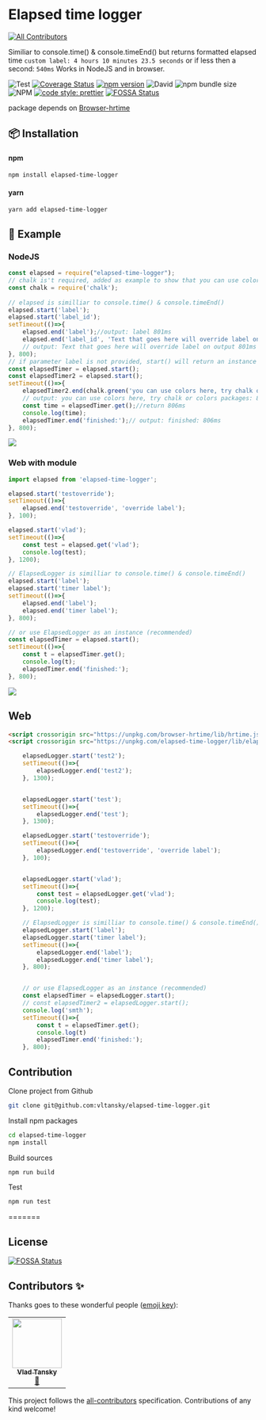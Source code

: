# Elapsed time logger
<!-- ALL-CONTRIBUTORS-BADGE:START - Do not remove or modify this section -->
[![All Contributors](https://img.shields.io/badge/all_contributors-1-orange.svg?style=flat-square)](#contributors-)
<!-- ALL-CONTRIBUTORS-BADGE:END -->
Similiar to console.time() & console.timeEnd() but returns formatted elapsed time `custom label: 4 hours 10 minutes 23.5 seconds` or if less then a second: `540ms`
Works in NodeJS and in browser.

![Test](https://github.com/vltansky/elapsed-time-logger/workflows/Test/badge.svg)
[![Coverage Status][coveralls-image]][coveralls-url]
[![npm version](https://img.shields.io/npm/v/elapsed-time-logger)](https://www.npmjs.com/package/elapsed-time-logger)
![David](https://img.shields.io/david/vltansky/elapsed-time-logger)
![npm bundle size](https://img.shields.io/bundlephobia/min/elapsed-time-logger)
![NPM](https://img.shields.io/npm/l/elapsed-time-logger)
[![code style: prettier](https://img.shields.io/badge/code_style-prettier-ff69b4.svg?style=flat-square)](https://github.com/prettier/prettier)
[![FOSSA Status](https://app.fossa.io/api/projects/git%2Bgithub.com%2Fvltansky%2Felapsed-time-logger.svg?type=shield)](https://app.fossa.io/projects/git%2Bgithub.com%2Fvltansky%2Felapsed-time-logger?ref=badge_shield)


[coveralls-image]: https://img.shields.io/coveralls/github/vltansky/elapsed-time-logger
[coveralls-url]: https://coveralls.io/github/vltansky/elapsed-time-logger

package depends on [Browser-hrtime](https://github.com/vltansky/browser-hrtime)

## :package: Installation

#### npm

```bash
npm install elapsed-time-logger
```

#### yarn

```bash
yarn add elapsed-time-logger
```
## :page_with_curl: Example
### NodeJS
```js
const elapsed = require("elapsed-time-logger");
// chalk is't required, added as example to show that you can use colors in output
const chalk = require('chalk');
 
// elapsed is similliar to console.time() & console.timeEnd() 
elapsed.start('label');
elapsed.start('label_id');
setTimeout(()=>{
    elapsed.end('label');//output: label 801ms
    elapsed.end('label_id', 'Text that goes here will override label on output');
    // output: Text that goes here will override label on output 801ms
}, 800);
// if parameter label is not provided, start() will return an instance 
const elapsedTimer = elapsed.start();
const elapsedTimer2 = elapsed.start();
setTimeout(()=>{
    elapsedTimer2.end(chalk.green('you can use colors here, try chalk or colors packages:'));
    // output: you can use colors here, try chalk or colors packages: 806ms
    const time = elapsedTimer.get();//return 806ms
    console.log(time);
    elapsedTimer.end('finished:');// output: finished: 806ms
}, 800);
```
<img src="screenshots/node.png">

### Web with module
```js
import elapsed from 'elapsed-time-logger';

elapsed.start('testoverride');
setTimeout(()=>{
    elapsed.end('testoverride', 'override label');
}, 100);

elapsed.start('vlad');
setTimeout(()=>{
    const test = elapsed.get('vlad');
    console.log(test);
}, 1200);

// ElapsedLogger is similliar to console.time() & console.timeEnd() 
elapsed.start('label');
elapsed.start('timer label');
setTimeout(()=>{
    elapsed.end('label');
    elapsed.end('timer label');
}, 800);

// or use ElapsedLogger as an instance (recommended)
const elapsedTimer = elapsed.start();
setTimeout(()=>{
    const t = elapsedTimer.get();
    console.log(t);
    elapsedTimer.end('finished:');
}, 800);
```
<img src="screenshots/browser.png">

## Web
```html
<script crossorigin src="https://unpkg.com/browser-hrtime/lib/hrtime.js"></script>
<script crossorigin src="https://unpkg.com/elapsed-time-logger/lib/elapsed-time-logger.min.js"></script>
```
```javascript
    elapsedLogger.start('test2');
    setTimeout(()=>{
        elapsedLogger.end('test2');
    }, 1300);


    elapsedLogger.start('test');
    setTimeout(()=>{
        elapsedLogger.end('test');
    }, 1300);

    elapsedLogger.start('testoverride');
    setTimeout(()=>{
        elapsedLogger.end('testoverride', 'override label');
    }, 100);


    elapsedLogger.start('vlad');
    setTimeout(()=>{
        const test = elapsedLogger.get('vlad');
        console.log(test);
    }, 1200);

    // ElapsedLogger is similliar to console.time() & console.timeEnd() 
    elapsedLogger.start('label');
    elapsedLogger.start('timer label');
    setTimeout(()=>{
        elapsedLogger.end('label');
        elapsedLogger.end('timer label');
    }, 800);


    // or use ElapsedLogger as an instance (recommended)
    const elapsedTimer = elapsedLogger.start();
    // const elapsedTimer2 = elapsedLogger.start();
    console.log('smth');
    setTimeout(()=>{
        const t = elapsedTimer.get();
        console.log(t)
        elapsedTimer.end('finished:');
    }, 800);
```

##  Contribution

Clone project from Github

```bash
git clone git@github.com:vltansky/elapsed-time-logger.git
```

Install npm packages

```bash
cd elapsed-time-logger
npm install
```

Build sources

```bash
npm run build
```
Test

```bash
npm run test
```
=======
## License
[![FOSSA Status](https://app.fossa.io/api/projects/git%2Bgithub.com%2Fvltansky%2Felapsed-time-logger.svg?type=large)](https://app.fossa.io/projects/git%2Bgithub.com%2Fvltansky%2Felapsed-time-logger?ref=badge_large)

## Contributors ✨

Thanks goes to these wonderful people ([emoji key](https://allcontributors.org/docs/en/emoji-key)):

<!-- ALL-CONTRIBUTORS-LIST:START - Do not remove or modify this section -->
<!-- prettier-ignore-start -->
<!-- markdownlint-disable -->
<table>
  <tr>
    <td align="center"><a href="https://github.com/vltansky"><img src="https://avatars.githubusercontent.com/u/5851280?v=4?s=100" width="100px;" alt=""/><br /><sub><b>Vlad Tansky</b></sub></a><br /><a href="#maintenance-vltansky" title="Maintenance">🚧</a></td>
  </tr>
</table>

<!-- markdownlint-restore -->
<!-- prettier-ignore-end -->

<!-- ALL-CONTRIBUTORS-LIST:END -->

This project follows the [all-contributors](https://github.com/all-contributors/all-contributors) specification. Contributions of any kind welcome!